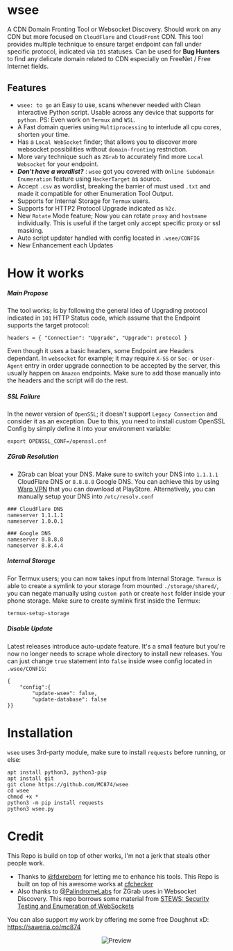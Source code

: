 # wsee
A CDN Domain Fronting Tool or Websocket Discovery. Should work on any CDN but more focused on `CloudFlare` and `CloudFront` CDN.  This tool provides multiple technique to ensure target endpoint can fall under specific protocol, indicated via `101` statuses. Can be used for **Bug  Hunters** to find any delicate domain related to CDN especially on FreeNet / Free Internet fields.

## Features
- `wsee: to go` an Easy to use, scans whenever needed with Clean interactive Python script. Usable across any device that supports for `python`. PS: Even work on `Termux` and `WSL`.
- A Fast domain queries using `Multiprocessing` to interlude all cpu cores, shorten your time.
- Has a `Local WebSocket` finder; that allows you to discover more websocket possibilities without `domain-fronting` restriction.
- More vary technique such as `ZGrab` to accurately find more `Local Websocket` for your endpoint.
- ***Don't have a wordlist?*** : `wsee` got you covered with `Online Subdomain Enumeration` feature using `HackerTarget` as source.
- Accept `.csv` as wordlist, breaking the barrier of must used `.txt` and made it compatible for other Enumeration Tool Output.
- Supports for Internal Storage for `Termux` users.
- Supports for HTTP2 Protocol Upgrade indicated as `h2c`.
- New `Rotate` Mode feature; Now you can rotate `proxy` and `hostname` individually. This is useful if the target only accept specific proxy or ssl masking.
- Auto script updater handled with config located in `.wsee/CONFIG`
- New Enhancement each Updates

# How it works
##### **Main Propose**
The tool works; is by following the general idea of Upgrading protocol indicated in `101` HTTP Status code, which assume that the Endpoint supports the target protocol:
```
headers = { "Connection": "Upgrade", "Upgrade": protocol }
```
Even though it uses a basic headers, some Endpoint are Headers dependant. In `websocket` for example; it may require `X-SS` or `Sec-` or `User-Agent` entry in order upgrade connection to be accepted by the server, this usually happen on `Amazon` endpoints. Make sure to add those manually into the headers and the script will do the rest.

##### **SSL Failure**
In the newer version of `OpenSSL`; it doesn't support `Legacy Connection` and consider it as an exception. Due to this, you need to install custom OpenSSL Config by simply define it into your environment variable:
```
export OPENSSL_CONF=/openssl.cnf
```

##### **ZGrab Resolution**
- ZGrab can bloat your DNS. Make sure to switch your DNS into `1.1.1.1` CloudFlare DNS or `8.8.8.8` Google DNS. You can achieve this by using [Warp VPN](https://apkcombo.com/1111-vpn/com.cloudflare.onedotonedotonedotone) that you can download at PlayStore. Alternatively, you can manually setup your DNS into `/etc/resolv.conf`
```
### CloudFlare DNS
nameserver 1.1.1.1
nameserver 1.0.0.1

### Google DNS
nameserver 8.8.8.8
nameserver 8.8.4.4
```
##### **Internal Storage**
For Termux users; you can now takes input from Internal Storage. `Termux` is able to create a symlink to your storage from mounted `./storage/shared/`, you can negate manually using `custom path` or create `host` folder inside your phone storage. Make sure to create symlink first inside the Termux:
```
termux-setup-storage
```
##### **Disable Update**
Latest releases introduce auto-update feature. It's a small feature but you're now no longer needs to scrape whole directory to install new releases. You can just change `true` statement into `false` inside wsee config located in `.wsee/CONFIG`:
```
{
	"config":{
		"update-wsee": false,
		"update-database": false
}}
```

# Installation
`wsee` uses 3rd-party module, make sure to install `requests` before running, or else:
```
apt install python3, python3-pip
apt install git
git clone https://github.com/MC874/wsee
cd wsee
chmod +x *
python3 -m pip install requests
python3 wsee.py
```

# Credit
This Repo is build on top of other works, I'm not a jerk that steals other people work.
- Thanks to [@fdxreborn](https://github.com/fdxreborn) for letting me to enhance his tools. This Repo is built on top of his awesome works at [cfchecker](https://github.com/fdxreborn/cfchecker)
- Also thanks to [@PalindromeLabs](https://github.com/PalindromeLabs) for ZGrab uses in Websocket Discovery. This repo borrows some material from [STEWS: Security Testing and Enumeration of WebSockets](https://github.com/PalindromeLabs/STEWS)

You can also support my work by offering me some free Doughnut xD:
https://saweria.co/mc874

<p align="center"><img alt="Preview" src="https://i.postimg.cc/bYkbMnFQ/Screenshot-2022-05-23-16-40-37-84.jpg"></p>

